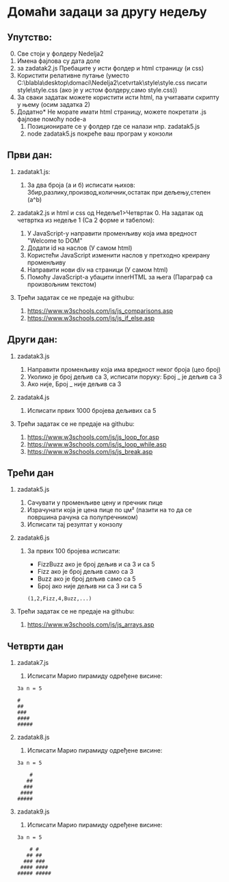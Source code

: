 # Домаћи задаци за другу недељу

## Упутство:

0. Све стоји у фолдеру Nedelja2
1. Имена фајлова су дата доле
2. за zadatak2.js Пребаците у исти фолдер и html страницу (и css)
3. Користити релативне путање (уместо C:\\blabla\desktop\domaci\Nedelja2\cetvrtak\style\style.css  писати style\style.css  (ако је у истом фолдеру,само style.css))
4. За сваки задатак можете користити исти html, па учитавати скрипту у њему (осим задатка 2)
5. Додатно* Не морате имати html страницу, можете покретати .js фајлове помоћу node-а
    1. Позиционирате се у фолдер где се налази нпр. zadatak5.js
    2. node zadatak5.js покреће ваш програм у конзоли


## Први дан:

1. zadatak1.js:
    1. За два броја (а и б) исписати њихов: Збир,разлику,производ,количник,остатак при дељењу,степен (а^b)

2.  zadatak2.js и html и css од Недеље1>Четвртак
    0. На задатак од четвртка из недеље 1 (Са 2 форме и табелом):
    1. У JavaScript-у направити променљиву која има вредност "Welcome to DOM"
    2. Додати id на наслов (У самом html)
    3. Користећи JavaScript изменити наслов у претходно креирану променљиву
    4. Направити нови div на страници (У самом html)
    5. Помоћу JavaScript-a убацити innerHTML за њега (Параграф са произвољним текстом)

3. Трећи задатак се не предаје на githubu:
    1. https://www.w3schools.com/js/js_comparisons.asp
    2. https://www.w3schools.com/js/js_if_else.asp

## Други дан:

1. zadatak3.js
    1. Направити променљиву која има вредност неког броја (цео број)
    2. Уколико је број дељив са 3, исписати поруку: Број _ је дељив са 3
    3. Ако није, Број _ није дељив са 3
2. zadatak4.js
    1. Исписати првих 1000 бројева дељивих са 5

3. Трећи задатак се не предаје на githubu:
    1. https://www.w3schools.com/js/js_loop_for.asp
    2. https://www.w3schools.com/js/js_loop_while.asp
    3. https://www.w3schools.com/js/js_break.asp

## Трећи дан


1. zadatak5.js
    1. Сачувати у променљиве цену и пречник пице
    2. Израчунати која је цена пице по цм² (пазити на то да се површина рачуна са полупречником)
    3. Исписати тај резултат у конзолу

2. zadatak6.js
    1. За првих 100 бројева исписати:
        * FizzBuzz ако је број дељив и са 3 и са 5
        * Fizz ако је број дељив само са 3
        * Buzz ако је број дељив само са 5
        * Број ако није дељив ни са 3 ни са 5

        ```(1,2,Fizz,4,Buzz,...)```

3. Трећи задатак се не предаје на githubu:
    1. https://www.w3schools.com/js/js_arrays.asp

## Четврти дан

1. zadatak7.js
    1. Исписати Марио пирамиду одређене висине:
    
    ```
    За n = 5

    #
    ##
    ###
    ####
    #####
    ```

2. zadatak8.js
    1. Исписати Марио пирамиду одређене висине:
    
    ```
    За n = 5

        #
       ## 
      ###
     ####   
    #####
    ```

3. zadatak9.js
    1. Исписати Марио пирамиду одређене висине:
    
    ```
    За n = 5

        # #
       ## ##
      ### ###
     #### ####  
    ##### #####
    ```



